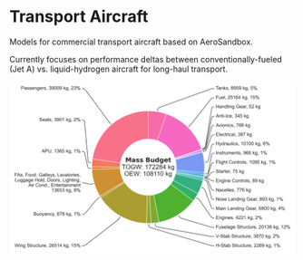 # Transport Aircraft

Models for commercial transport aircraft based on AeroSandbox.

Currently focuses on performance deltas between conventionally-fueled (Jet A) vs. liquid-hydrogen aircraft for long-haul
transport.

![massbudget](figures/mass_budget.png)